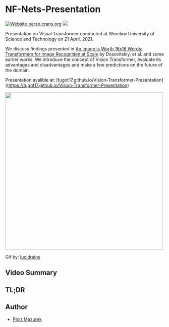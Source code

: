 # NF-Nets-Presentation


[![Website perso.crans.org](https://img.shields.io/website-up-down-green-red/http/perso.crans.org.svg)](https://tugot17.github.io/Vision-Transformer-Presentation)
[![](https://images.microbadger.com/badges/license/nbrown/revealjs.svg)](LICENSE)

Presentation on Visual Transformer conducted at Wrocław University of Science and Technology on 21 April. 2021.

We discuss findings presented in [An Image is Worth 16x16 Words: Transformers for Image Recognition at Scale](https://arxiv.org/abs/2010.11929) by Dosovitskiy, et al. and some earlier works. We introduce the concept of Vision Transformer, evaluate its advantages and disadvantages and make a few predictions on the future of the domain. 

Presentation avalible at: [tugot17.github.io/Vision-Transformer-Presentation]((https://tugot17.github.io/Vision-Transformer-Presentation)

<img src="assets/vit.gif" width="500px"></img>

Gif by: [lucidrains](https://github.com/lucidrains/vit-pytorch)

## Video Summary




## TL;DR




## Author

- [Piotr Mazurek](https://github.com/tugot17)
